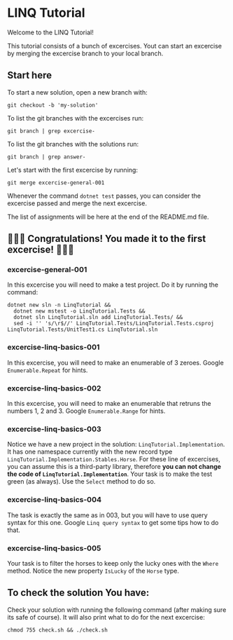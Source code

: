 # LINQ Tutorial

Welcome to the LINQ Tutorial!

This tutorial consists of a bunch of excercises. Yout can start an excercise by merging the excercise branch to your local branch.

## Start here
To start a new solution, open a new branch with:
```
git checkout -b 'my-solution'
```
To list the git branches with the excercises run:
```
git branch | grep excercise-
```
To list the git branches with the solutions run:
```
git branch | grep answer-
```
Let's start with the first excercise by running:
```
git merge excercise-general-001
```
Whenever the command `dotnet test` passes, you can consider the excercise passed and merge the next excercise.

The list of assignments will be here at the end of the README.md file.

## 🎉🎉🎉 Congratulations! You made it to the first excercise! 🎉🎉🎉

### excercise-general-001
In this excercise you will need to make a test project. Do it by running the command:
```
dotnet new sln -n LinqTutorial &&
  dotnet new mstest -o LinqTutorial.Tests &&
  dotnet sln LinqTutorial.sln add LinqTutorial.Tests/ &&
  sed -i '' 's/\r$//' LinqTutorial.Tests/LinqTutorial.Tests.csproj LinqTutorial.Tests/UnitTest1.cs LinqTutorial.sln
```

### excercise-linq-basics-001
In this excercise, you will need to make an enumerable of 3 zeroes. Google `Enumerable.Repeat` for hints.

### excercise-linq-basics-002
In this excercise, you will need to make an enumerable that retruns the numbers 1, 2 and 3. Google `Enumerable.Range` for hints.

### excercise-linq-basics-003
Notice we have a new project in the solution: `LinqTutorial.Implementation`. It has one namespace currently with the new record type `LinqTutorial.Implementation.Stables.Horse`. For these line of excercises, you can assume this is a third-party library, therefore **you can not change the code of `LinqTutorial.Implementation`**. Your task is to make the test green (as always). Use the `Select` method to do so.

### excercise-linq-basics-004
The task is exactly the same as in 003, but you will have to use query syntax for this one. Google `Linq query syntax` to get some tips how to do that.

### excercise-linq-basics-005
Your task is to filter the horses to keep only the lucky ones with the `Where` method. Notice the new property `IsLucky` of the `Horse` type.


## To check the solution You have:
Check your solution with running the following command (after making sure its safe of course). It will also print what to do for the next excercise:
```
chmod 755 check.sh && ./check.sh
```
